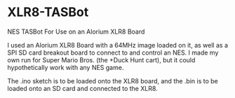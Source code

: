 # XLR8-TASBot
NES TASBot For Use on an Alorium XLR8 Board

I used an Alorium XLR8 Board with a 64MHz image loaded on it, as well as a SPI SD card breakout board to connect to and control an NES. I made my own run for Super Mario Bros. (the +Duck Hunt cart), but it could hypothetically work with any NES game.

The .ino sketch is to be loaded onto the XLR8 board, and the .bin is to be loaded onto an SD card and connected to the XLR8.
